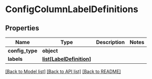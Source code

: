 # ConfigColumnLabelDefinitions


## Properties
Name | Type | Description | Notes
------------ | ------------- | ------------- | -------------
**config_type** | **object** |  | 
**labels** | [**list[LabelDefinition]**](LabelDefinition.md) |  | 

[[Back to Model list]](../README.md#documentation-for-models) [[Back to API list]](../README.md#documentation-for-api-endpoints) [[Back to README]](../README.md)


